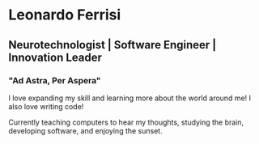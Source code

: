 # Leonardo Ferrisi 

## Neurotechnologist | Software Engineer | Innovation Leader 

### "Ad Astra, Per Aspera"

I love expanding my skill and learning more about the world around me! I also love writing code!

Currently teaching computers to hear my thoughts, studying the brain, developing software, and enjoying the sunset.
